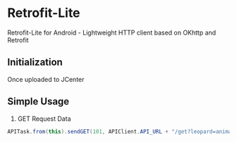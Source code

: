 # Retrofit-Lite

Retrofit-Lite for Android - Lightweight HTTP client based on OKhttp and Retrofit

## Initialization

Once uploaded to JCenter

## Simple Usage

1. GET Request Data

```java
APITask.from(this).sendGET(101, APIClient.API_URL + "/get?leopard=animal", null, this);
```


